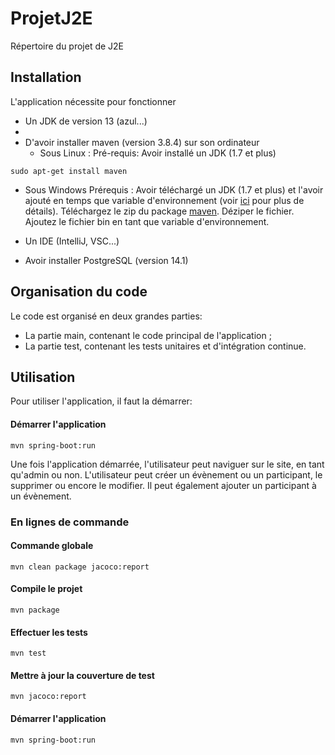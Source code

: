 # ProjetJ2E
Répertoire du projet de J2E

## Installation

L'application nécessite pour fonctionner
- Un JDK de version 13 (azul...)
- 
- D'avoir installer maven (version 3.8.4) sur son ordinateur
  - Sous Linux : 
Pré-requis: Avoir installé un JDK (1.7 et plus)
```
sudo apt-get install maven
```
  - Sous Windows
Prérequis : Avoir téléchargé un JDK (1.7 et plus) et l'avoir ajouté en temps que variable d'environnement (voir [ici](https://maven.apache.org/install.html) pour plus de détails).
Téléchargez le zip du package [maven](https://maven.apache.org/download.cgi).
Déziper le fichier.
Ajoutez le fichier bin en tant que variable d'environnement.

- Un IDE (IntelliJ, VSC...)
- Avoir installer PostgreSQL (version 14.1)

## Organisation du code

Le code est organisé en deux grandes parties:
- La partie main, contenant le code principal de l'application ;
- La partie test, contenant les tests unitaires et d'intégration continue.

## Utilisation
Pour utiliser l'application, il faut la démarrer:
#### Démarrer l'application
```
mvn spring-boot:run
```
Une fois l'application démarrée, l'utilisateur peut naviguer sur le site, en tant qu'admin ou non. L'utilisateur peut créer un évènement ou un participant, le supprimer ou encore le modifier. Il peut également ajouter un participant à un évènement.

### En lignes de commande
#### Commande globale
```
mvn clean package jacoco:report
```
#### Compile le projet
```
mvn package
```
#### Effectuer les tests
```
mvn test
```
#### Mettre à jour la couverture de test
```
mvn jacoco:report
```
#### Démarrer l'application
```
mvn spring-boot:run
```
